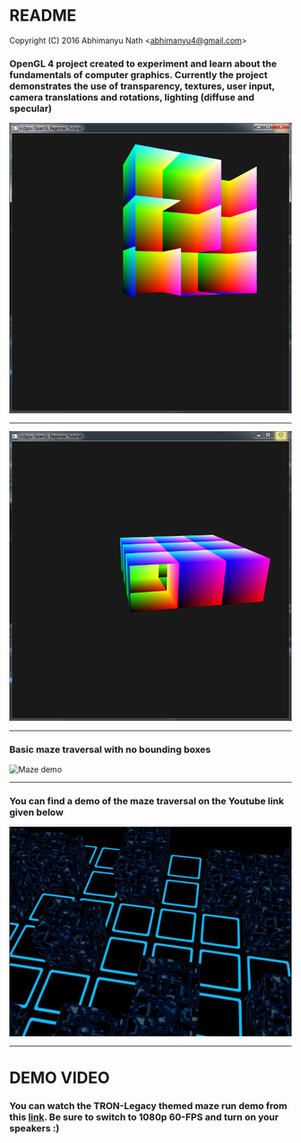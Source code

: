 # README #
Copyright (C) 2016 Abhimanyu Nath <<abhimanyu4@gmail.com>>

### OpenGL 4 project created to experiment and learn about the fundamentals of computer graphics. Currently the project demonstrates the use of transparency, textures, user input, camera translations and rotations, lighting (diffuse and specular)

![screencap](images/m1.PNG)

***


![screencap2](images/m4.PNG)

***


### Basic maze traversal with no bounding boxes

![Maze demo](images/opengl.gif "Maze demo")

***


### You can find a demo of the maze traversal on the Youtube link given below

![Second maze](images/tron-project.png "Second maze screncap")



***
# DEMO VIDEO 

### You can watch the TRON-Legacy themed maze run demo from this [link][demo]. Be sure to switch to 1080p 60-FPS and turn on your speakers :)

[demo]: https://youtu.be/wPBrqv83Cro "OpenGL TRON maze demo"
